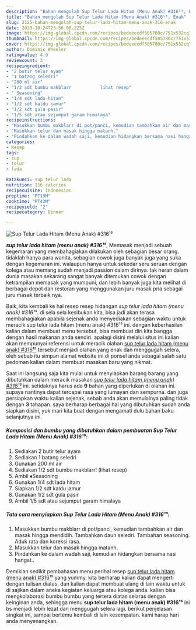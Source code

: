 ```yaml
---
description: "Bahan mengolah Sup Telur Lada Hitam (Menu Anak) #316¹⁵, Enak"
title: "Bahan mengolah Sup Telur Lada Hitam (Menu Anak) #316¹⁵, Enak"
slug: 2125-bahan-mengolah-sup-telur-lada-hitam-menu-anak-316-enak
date: 2020-10-24T23:56:08.225Z
image: https://img-global.cpcdn.com/recipes/bedeeecdf505780c/751x532cq70/sup-telur-lada-hitam-menu-anak-316⁵-foto-resep-utama.jpg
thumbnail: https://img-global.cpcdn.com/recipes/bedeeecdf505780c/751x532cq70/sup-telur-lada-hitam-menu-anak-316⁵-foto-resep-utama.jpg
cover: https://img-global.cpcdn.com/recipes/bedeeecdf505780c/751x532cq70/sup-telur-lada-hitam-menu-anak-316⁵-foto-resep-utama.jpg
author: Dominic Wheeler
ratingvalue: 4.9
reviewcount: 3
recipeingredient:
- "2 butir telur ayam"
- "1 batang seledri"
- "200 ml air"
- "1/2 sdt bumbu makblarr           lihat resep"
- " Seasoning"
- "1/4 sdt lada hitam"
- "1/2 sdt kaldu jamur"
- "1/2 sdt gula pasir"
- "1/5 sdt atau sejumput garam himalaya"
recipeinstructions:
- "Masukkan bumbu makblarr di pot/panci, kemudian tambahkan air dan masak hingga mendidih. Tambahkan daun seledri. Tambahan seasoning. Aduk rata dan koreksi rasa."
- "Masukkan telur dan masak hingga matanh."
- "Pindahkan ke dalam wadah saji, kemudian hidangkan bersama nasi hangat.."
categories:
- Resep
tags:
- sup
- telur
- lada

katakunci: sup telur lada 
nutrition: 116 calories
recipecuisine: Indonesian
preptime: "PT19M"
cooktime: "PT43M"
recipeyield: "2"
recipecategory: Dinner

---
```



![Sup Telur Lada Hitam (Menu Anak) #316¹⁵](https://img-global.cpcdn.com/recipes/bedeeecdf505780c/751x532cq70/sup-telur-lada-hitam-menu-anak-316⁵-foto-resep-utama.jpg)

<b><i>sup telur lada hitam (menu anak) #316¹⁵</i></b>, Memasak menjadi sebuah kegemaran yang membahagiakan dilakukan oleh sebagian besar orang. tidaklah hanya para wanita, sebagian cowok juga banyak juga yang suka dengan kegemaran ini. walaupun hanya untuk sekedar seru seruan dengan kolega atau memang sudah menjadi passion dalam dirinya. tak heran dalam dunia masakan sekarang sangat banyak ditemukan cowok dengan ketrampilan memasak yang mumpuni, dan lebih banyak juga kita melihat di berbagai depot dan restoran yang menggunakan juru masak pria sebagai juru masak terbaik nya.

Baik, kita kembali ke hal resep resep hidangan <i>sup telur lada hitam (menu anak) #316¹⁵</i>. di sela sela kesibukan kita, bisa jadi akan terasa membahagiakan apabila sejenak anda menyediakan sebagian waktu untuk meracik sup telur lada hitam (menu anak) #316¹⁵ ini. dengan keberhasilan kalian dalam membuat menu tersebut, bisa membuat diri kita bangga dengan hasil makanan anda sendiri. apalagi disini melalui situs ini kalian akan mempunyai referensi untuk meracik olahan <u>sup telur lada hitam (menu anak) #316¹⁵</u> tersebut menjadi olahan yang enak dan menggugah selera, oleh sebab itu simpan alamat website ini di ponsel anda sebagai salah satu pedoman kalian dalam membuat masakan baru yang nikmat.




Saat ini langsung saja kita mulai untuk menyiapkan barang barang yang dibutuhkan dalam meracik masakan <u><i>sup telur lada hitam (menu anak) #316¹⁵</i></u> ini. setidaknya harus ada <b>9</b> bahan yang diperlukan di olahan ini. supaya nantinya dapat tercapai rasa yang lumayan dan sempurna. dan juga persiapkan waktu kalian sejenak, sebab anda akan memulainya paling tidak dengan <b>3</b> tahapan. saya berharap berbagai hal yang dibutuhkan sudah anda siapkan disini, yuk mari kita buat dengan mengamati dulu bahan baku selanjutnya ini.

<!--inarticleads1-->

##### Komposisi dan bumbu yang dibutuhkan dalam pembuatan Sup Telur Lada Hitam (Menu Anak) #316¹⁵:

1. Sediakan 2 butir telur ayam
1. Sediakan 1 batang seledri
1. Gunakan 200 ml air
1. Sediakan 1/2 sdt bumbu makblarr!           (lihat resep)
1. Ambil  ♦️Seasoning
1. Gunakan 1/4 sdt lada hitam
1. Siapkan 1/2 sdt kaldu jamur
1. Gunakan 1/2 sdt gula pasir
1. Ambil 1/5 sdt atau sejumput garam himalaya




<!--inarticleads2-->

##### Tata cara menyiapkan Sup Telur Lada Hitam (Menu Anak) #316¹⁵:

1. Masukkan bumbu makblarr di pot/panci, kemudian tambahkan air dan masak hingga mendidih. Tambahkan daun seledri. Tambahan seasoning. Aduk rata dan koreksi rasa.
1. Masukkan telur dan masak hingga matanh.
1. Pindahkan ke dalam wadah saji, kemudian hidangkan bersama nasi hangat..




Demikian sedikit pembahasan menu perihal resep <u>sup telur lada hitam (menu anak) #316¹⁵</u> yang yummy. kita berharap kalian dapat mengerti dengan tulisan diatas, dan kalian dapat membuat ulang di lain waktu untuk di sajikan dalam aneka kegiatan keluarga atau kolega anda. kalian bisa mengkolaborasi bumbu bumbu yang tertera diatas selaras dengan keinginan anda, sehingga menu <b>sup telur lada hitam (menu anak) #316¹⁵</b> ini bs menjadi lebih lezat dan menggugah selera lagi. berikut penjelasan singkat ini, sampai bertemu kembali di lain kesempatan. kami harap hari anda menyenangkan.
